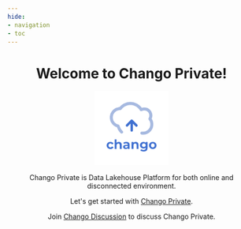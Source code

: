```yaml
---
hide:
- navigation
- toc
---
```


<h1 align="center">Welcome to Chango Private!</h1>


<p align="center">
  <img width="150" src="./images/chango-logo.png">
</p>

<div align="center">
    <p>
      Chango Private is Data Lakehouse Platform for both online and disconnected environment.
    </p>
    <p>
      Let's get started with <a href="./intro/intro">Chango Private</a>.
    </p>
    <p>
      Join <a href="https://github.com/cloudcheflabs/chango-discussion/discussions">Chango Discussion</a> to discuss Chango Private.
    </p>
</div>


